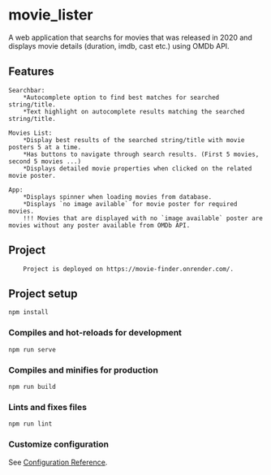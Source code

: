 # movie_lister

A web application that searchs for movies that was released in 2020 and displays movie details (duration, imdb, cast etc.) using OMDb API.

## Features
```
Searchbar: 
    *Autocomplete option to find best matches for searched string/title.
    *Text highlight on autocomplete results matching the searched string/title.

Movies List:
    *Display best results of the searched string/title with movie posters 5 at a time.
    *Has buttons to navigate through search results. (First 5 movies, second 5 movies ...)
    *Displays detailed movie properties when clicked on the related movie poster.

App:
    *Displays spinner when loading movies from database.
    *Displays `no image avilable` for movie poster for required movies.
    !!! Movies that are displayed with no `image available` poster are movies without any poster available from OMDb API.
```

## Project
```
    Project is deployed on https://movie-finder.onrender.com/.
```

## Project setup
```
npm install
```

### Compiles and hot-reloads for development
```
npm run serve
```

### Compiles and minifies for production
```
npm run build
```

### Lints and fixes files
```
npm run lint
```

### Customize configuration
See [Configuration Reference](https://cli.vuejs.org/config/).
